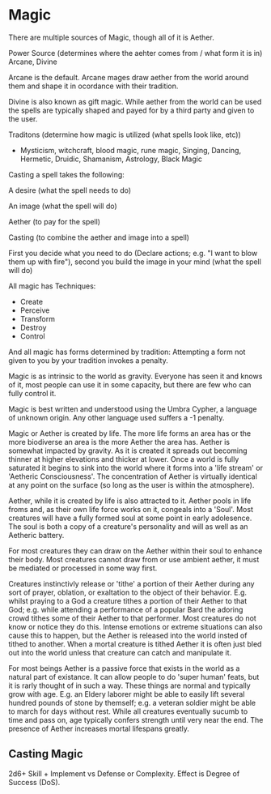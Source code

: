 # Magic

There are multiple sources of Magic, though all of it is Aether.

Power Source (determines where the aehter comes from / what form it is in)
Arcane, Divine

Arcane is the default. Arcane mages draw aether from the world around them and shape it in ocordance with their tradition.

Divine is also known as gift magic. While aether from the world can be used the spells are typically shaped and payed for by a third party and given to the user.

Traditons (determine how magic is utilized (what spells look like, etc))
- Mysticism, witchcraft, blood magic, rune magic, Singing, Dancing, Hermetic, Druidic, Shamanism, Astrology, Black Magic

Casting a spell takes the following:

A desire (what the spell needs to do)

An image (what the spell will do)

Aether (to pay for the spell)

Casting (to combine the aether and image into a spell)

First you decide what you need to do (Declare actions; e.g. "I want to blow them up with fire"), second you build the image in your mind (what the spell will do)

All magic has Techniques:
- Create
- Perceive
- Transform
- Destroy
- Control

And all magic has forms determined by tradition:
    Attempting a form not given to you by your tradition invokes a penalty.












Magic is as intrinsic to the world as gravity. Everyone has seen it and knows of it, most people can use it in some capacity, but there are few who can fully control it.

Magic is best written and understood using the Umbra Cypher, a language of unknown origin. Any other language used suffers a -1 penalty.

Magic or Aether is created by life. The more life forms an area has or the more biodiverse an area is the more Aether the area has. Aether is somewhat impacted by gravity. As it is created it spreads out becoming thinner at higher elevations and thicker at lower. Once a world is fully saturated it begins to sink into the world where it forms into a 'life stream' or 'Aetheric Consciousness'. The concentration of Aether is virtually identical at any point on the surface (so long as the user is within the atmosphere).

Aether, while it is created by life is also attracted to it. Aether pools in life froms and, as their own life force works on it, congeals into a 'Soul'. Most creatures will have a fully formed soul at some point in early adolesence. The soul is both a copy of a creature's personality and will as well as an Aetheric battery.

For most creatures they can draw on the Aether within their soul to enhance their body. Most creatures cannot draw from or use ambient aether, it must be mediated or processed in some way first.

Creatures instinctivly release or 'tithe' a portion of their Aether during any sort of prayer, oblation, or exaltation to the object of their behavior. E.g. whilst praying to a God a creature tithes a portion of their Aether to that God; e.g. while attending a performance of a popular Bard the adoring crowd tithes some of their Aether to that performer. Most creatures do not know or notice they do this. Intense emotions or extreme situations can also cause this to happen, but the Aether is released into the world insted of tithed to another. When a mortal creature is tithed Aether it is often just bled out into the world unless that creature can catch and manipulate it.

For most beings Aether is a passive force that exists in the world as a natural part of existance. It can allow people to do 'super human' feats, but it is rarly thought of in such a way. These things are normal and typically grow with age. E.g. an Eldery laborer might be able to easily lift several hundred pounds of stone by themself; e.g. a veteran soldier might be able to march for days without rest. While all creatures eventually sucumb to time and pass on, age typically confers strength until very near the end. The presence of Aether increases mortal lifespans greatly.

## Casting Magic

2d6+ Skill + Implement vs Defense or Complexity. Effect is Degree of Success (DoS).